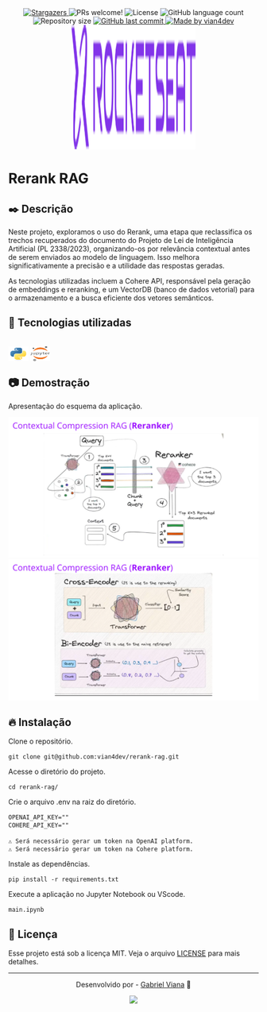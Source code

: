 <div align="center">
  <a href="https://github.com/vian4dev/rerank-rag/stargazers">
    <img alt="Stargazers" src="https://img.shields.io/github/stars/vian4dev/rerank-rag?style=social">
  </a>
  
  <img alt="PRs welcome!" src="https://img.shields.io/static/v1?label=PRs&message=welcome&color=7159c1&labelColor=000000" />
  <img alt="License" src="https://img.shields.io/static/v1?label=license&message=MIT&color=7159c1&labelColor=000000">
  <img alt="GitHub language count" src="https://img.shields.io/github/languages/count/vian4dev/rerank-rag?color=%2304D361">
  <img alt="Repository size" src="https://img.shields.io/github/repo-size/vian4dev/rerank-rag">
	
  <a href="https://github.com/vian4dev/rerank-rag/commits/master">
    <img alt="GitHub last commit" src="https://img.shields.io/github/last-commit/vian4dev/rerank-rag">
  </a>
  
  <a href="https://www.linkedin.com/in/vianadev/">
    <img alt="Made by vian4dev" src="https://img.shields.io/badge/made%20by-vian4dev-%2304D361">
  </a>
</div>

<div align="center">
  <img src="https://raw.githubusercontent.com/vian4dev/vian4dev/bfae0da7d97ab8f10a008d3fdea6f2e2181fa3ca/.github/rocketseat.svg" width="250" height="250" alt="Rocketseat">
</div>

# Rerank RAG

## ✒️ Descrição
Neste projeto, exploramos o uso do Rerank, uma etapa que reclassifica os trechos recuperados do documento do Projeto de Lei de Inteligência Artificial (PL 2338/2023), organizando-os por relevância contextual antes de serem enviados ao modelo de linguagem. Isso melhora significativamente a precisão e a utilidade das respostas geradas.

As tecnologias utilizadas incluem a Cohere API, responsável pela geração de embeddings e reranking, e um VectorDB (banco de dados vetorial) para o armazenamento e a busca eficiente dos vetores semânticos.

## 🚀 Tecnologias utilizadas
<div style="display: inline_block"><br>
  <img align="center" alt="img-html" height="30" width="40" src="https://raw.githubusercontent.com/devicons/devicon/master/icons/python/python-original.svg">    <img align="center" alt="img-html" height="30" width="40" src="https://github.com/devicons/devicon/blob/master/icons/jupyter/jupyter-original-wordmark.svg">
</div>

## 📷 Demostração
Apresentação do esquema da aplicação.
<div align="center">
  <img src="./.github/arquitetura-rerank-rag-01.png" alt="arquitetura-rerank-rag" />
  <img src="./.github/arquitetura-rerank-rag-02.png" alt="arquitetura-rerank-rag" />
</div>

## 🔥 Instalação
Clone o repositório.
~~~
git clone git@github.com:vian4dev/rerank-rag.git
~~~
Acesse o diretório do projeto.
~~~
cd rerank-rag/
~~~
Crie o arquivo .env na raiz do diretório.
~~~
OPENAI_API_KEY=""
COHERE_API_KEY=""

⚠️ Será necessário gerar um token na OpenAI platform.
⚠️ Será necessário gerar um token na Cohere platform.
~~~
Instale as dependências.
~~~
pip install -r requirements.txt
~~~
Execute a aplicação no Jupyter Notebook ou VScode.
~~~
main.ipynb
~~~

## 📝 Licença
Esse projeto está sob a licença MIT. Veja o arquivo [LICENSE](LICENSE) para mais detalhes.

---
<div align="center"> 
 <p>Desenvolvido por - <a href="https://github.com/vian4dev">Gabriel Viana</a> 🤖</p>
 
 <a href="https://www.linkedin.com/in/vianadev" target="_blank"><img src="https://img.shields.io/badge/-LinkedIn-%230077B5?style=for-the-badge&logo=linkedin&logoColor=white" target="_blank"></a> 
</div>
